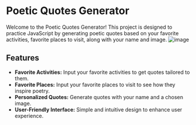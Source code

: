 # Poetic Quotes Generator
Welcome to the Poetic Quotes Generator! This project is designed to practice JavaScript by generating poetic quotes based on your favorite activities, favorite places to visit, along with your name and image.
![image](https://github.com/user-attachments/assets/3942f234-1394-4417-b407-2a72614703cd)

## Features
- **Favorite Activities:** Input your favorite activities to get quotes tailored to them.
- **Favorite Places:** Input your favorite places to visit to see how they inspire poetry.
- **Personalized Quotes:** Generate quotes with your name and a chosen image.
- **User-Friendly Interface:** Simple and intuitive design to enhance user experience.
